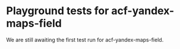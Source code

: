 # Playground tests for acf-yandex-maps-field
We are still awaiting the first test run for acf-yandex-maps-field.
